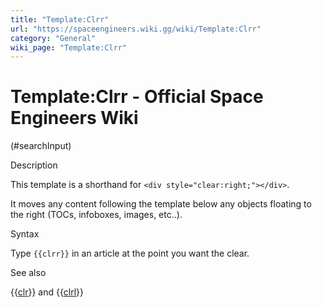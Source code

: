 ```yaml
---
title: "Template:Clrr"
url: "https://spaceengineers.wiki.gg/wiki/Template:Clrr"
category: "General"
wiki_page: "Template:Clrr"
---
```


# Template:Clrr - Official Space Engineers Wiki

(#searchInput)

Description

This template is a shorthand for `<div style="clear:right;"></div>`.

It moves any content following the template below any objects floating to the right (TOCs, infoboxes, images, etc..).

Syntax

Type `{{clrr}}` in an article at the point you want the clear.

See also

{{[clr](https://spaceengineers.wiki.gg/wiki/Template:Clr "Template:Clr")}} and {{[clrl](https://spaceengineers.wiki.gg/wiki/Template:Clrl "Template:Clrl")}}